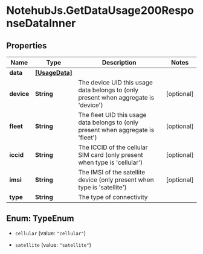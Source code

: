# NotehubJs.GetDataUsage200ResponseDataInner

## Properties

| Name       | Type                            | Description                                                                                 | Notes      |
| ---------- | ------------------------------- | ------------------------------------------------------------------------------------------- | ---------- |
| **data**   | [**[UsageData]**](UsageData.md) |                                                                                             |
| **device** | **String**                      | The device UID this usage data belongs to (only present when aggregate is &#39;device&#39;) | [optional] |
| **fleet**  | **String**                      | The fleet UID this usage data belongs to (only present when aggregate is &#39;fleet&#39;)   | [optional] |
| **iccid**  | **String**                      | The ICCID of the cellular SIM card (only present when type is &#39;cellular&#39;)           | [optional] |
| **imsi**   | **String**                      | The IMSI of the satellite device (only present when type is &#39;satellite&#39;)            | [optional] |
| **type**   | **String**                      | The type of connectivity                                                                    |

## Enum: TypeEnum

- `cellular` (value: `"cellular"`)

- `satellite` (value: `"satellite"`)
